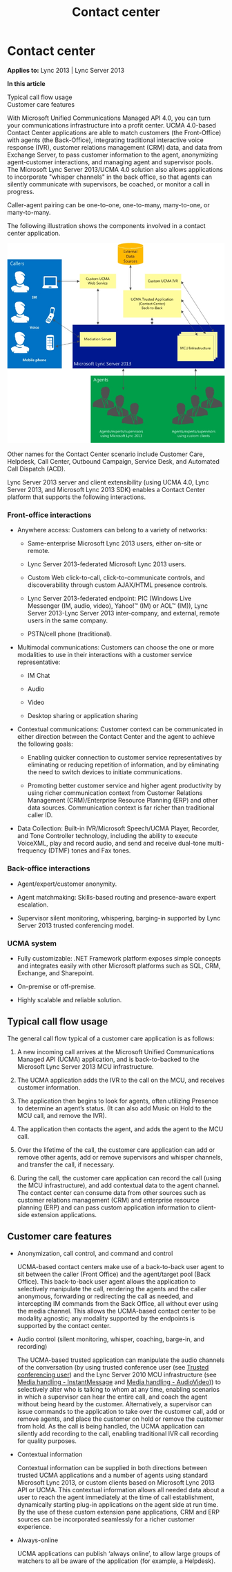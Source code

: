 ﻿---
title: Contact center
TOCTitle: Contact center
ms:assetid: 68d51b20-9fd5-4b24-b3f7-23b81168536e
ms:mtpsurl: https://msdn.microsoft.com/en-us/library/Dn465935(v=office.15)
ms:contentKeyID: 57102429
ms.date: 07/25/2014
mtps_version: v=office.15
---

# Contact center


**Applies to:** Lync 2013 | Lync Server 2013

**In this article**  
  
Typical call flow usage  
Customer care features  

With Microsoft Unified Communications Managed API 4.0, you can turn your communications infrastructure into a profit center. UCMA 4.0-based Contact Center applications are able to match customers (the Front-Office) with agents (the Back-Office), integrating traditional interactive voice response (IVR), customer relations management (CRM) data, and data from Exchange Server, to pass customer information to the agent, anonymizing agent-customer interactions, and managing agent and supervisor pools. The Microsoft Lync Server 2013/UCMA 4.0 solution also allows applications to incorporate "whisper channels" in the back office, so that agents can silently communicate with supervisors, be coached, or monitor a call in progress.

Caller-agent pairing can be one-to-one, one-to-many, many-to-one, or many-to-many.

The following illustration shows the components involved in a contact center application.

![Contact Center details](images/Dn465935.UCMA-ContactCenter2(Office.15).jpg "Contact Center details")

Other names for the Contact Center scenario include Customer Care, Helpdesk, Call Center, Outbound Campaign, Service Desk, and Automated Call Dispatch (ACD).

Lync Server 2013 server and client extensibility (using UCMA 4.0, Lync Server 2013, and Microsoft Lync 2013 SDK) enables a Contact Center platform that supports the following interactions.


### Front-office interactions

  - Anywhere access: Customers can belong to a variety of networks:
    
      - Same-enterprise Microsoft Lync 2013 users, either on-site or remote.
    
      - Lync Server 2013-federated Microsoft Lync 2013 users.
    
      - Custom Web click-to-call, click-to-communicate controls, and discoverability through custom AJAX/HTML presence controls.
    
      - Lync Server 2013-federated endpoint: PIC (Windows Live Messenger (IM, audio, video), Yahoo\!™ (IM) or AOL™ (IM)), Lync Server 2013-Lync Server 2013 inter-company, and external, remote users in the same company.
    
      - PSTN/cell phone (traditional).

  - Multimodal communications: Customers can choose the one or more modalities to use in their interactions with a customer service representative:
    
      - IM Chat
    
      - Audio
    
      - Video
    
      - Desktop sharing or application sharing

  - Contextual communications: Customer context can be communicated in either direction between the Contact Center and the agent to achieve the following goals:
    
      - Enabling quicker connection to customer service representatives by eliminating or reducing repetition of information, and by eliminating the need to switch devices to initiate communications.
    
      - Promoting better customer service and higher agent productivity by using richer communication context from Customer Relations Management (CRM)/Enterprise Resource Planning (ERP) and other data sources. Communication context is far richer than traditional caller ID.

  - Data Collection: Built-in IVR/Microsoft Speech/UCMA Player, Recorder, and Tone Controller technology, including the ability to execute VoiceXML, play and record audio, and send and receive dual-tone multi-frequency (DTMF) tones and Fax tones.

### Back-office interactions

  - Agent/expert/customer anonymity.

  - Agent matchmaking: Skills-based routing and presence-aware expert escalation.

  - Supervisor silent monitoring, whispering, barging-in supported by Lync Server 2013 trusted conferencing model.

### UCMA system

  - Fully customizable: .NET Framework platform exposes simple concepts and integrates easily with other Microsoft platforms such as SQL, CRM, Exchange, and Sharepoint.

  - On-premise or off-premise.

  - Highly scalable and reliable solution.

## Typical call flow usage

The general call flow typical of a customer care application is as follows:

1.  A new incoming call arrives at the Microsoft Unified Communications Managed API (UCMA) application, and is back-to-backed to the Microsoft Lync Server 2013 MCU infrastructure.

2.  The UCMA application adds the IVR to the call on the MCU, and receives customer information.

3.  The application then begins to look for agents, often utilizing Presence to determine an agent’s status. (It can also add Music on Hold to the MCU call, and remove the IVR).

4.  The application then contacts the agent, and adds the agent to the MCU call.

5.  Over the lifetime of the call, the customer care application can add or remove other agents, add or remove supervisors and whisper channels, and transfer the call, if necessary.

6.  During the call, the customer care application can record the call (using the MCU infrastructure), and add contextual data to the agent channel. The contact center can consume data from other sources such as customer relations management (CRM) and enterprise resource planning (ERP) and can pass custom application information to client-side extension applications.

## Customer care features

  - Anonymization, call control, and command and control
    
    UCMA-based contact centers make use of a back-to-back user agent to sit between the caller (Front Office) and the agent/target pool (Back Office). This back-to-back user agent allows the application to selectively manipulate the call, rendering the agents and the caller anonymous, forwarding or redirecting the call as needed, and intercepting IM commands from the Back Office, all without ever using the media channel. This allows the UCMA-based contact center to be modality agnostic; any modality supported by the endpoints is supported by the contact center.

  - Audio control (silent monitoring, whisper, coaching, barge-in, and recording)
    
    The UCMA-based trusted application can manipulate the audio channels of the conversation (by using trusted conference user (see [Trusted conferencing user](trusted-conferencing-user.md)) and the Lync Server 2010 MCU infrastructure (see [Media handling - InstantMessage](media-handling-instantmessage.md) and [Media handling - AudioVideo](media-handling-audiovideo.md))) to selectively alter who is talking to whom at any time, enabling scenarios in which a supervisor can hear the entire call, and coach the agent without being heard by the customer. Alternatively, a supervisor can issue commands to the application to take over the customer call, add or remove agents, and place the customer on hold or remove the customer from hold. As the call is being handled, the UCMA application can silently add recording to the call, enabling traditional IVR call recording for quality purposes.

  - Contextual information
    
    Contextual information can be supplied in both directions between trusted UCMA applications and a number of agents using standard Microsoft Lync 2013, or custom clients based on Microsoft Lync 2013 API or UCMA. This contextual information allows all needed data about a user to reach the agent immediately at the time of call establishment, dynamically starting plug-in applications on the agent side at run time. By the use of these custom extension pane applications, CRM and ERP sources can be incorporated seamlessly for a richer customer experience.

  - Always-online
    
    UCMA applications can publish ‘always online’, to allow large groups of watchers to all be aware of the application (for example, a Helpdesk).


